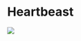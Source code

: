 # Heartbeast

![](https://external-content.duckduckgo.com/iu/?u=https%3A%2F%2Ftse3.mm.bing.net%2Fth%3Fid%3DOIP.BK8ByxsFskXnBKIMJLTp5wHaHa%26pid%3DApi&f=1)
